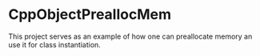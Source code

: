 # CppObjectPreallocMem
This project serves as an example of how one can preallocate memory an use it for class instantiation.
